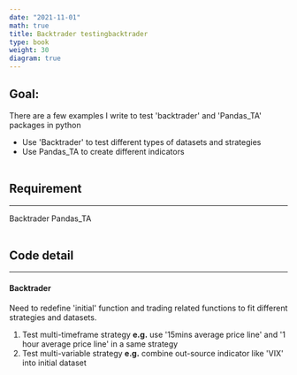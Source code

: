 ```yaml
---
date: "2021-11-01"
math: true
title: Backtrader testingbacktrader
type: book
weight: 30
diagram: true
---
```


## Goal:
There are a few examples I write to test 'backtrader' and 'Pandas_TA' packages in python
- Use 'Backtrader' to test different types of datasets and strategies
- Use Pandas_TA to create different indicators
<br></br>
## Requirement
---
Backtrader
Pandas_TA
<br></br>
## Code detail
---
#### Backtrader
Need to redefine 'initial' function and trading related functions to fit different strategies and datasets.
1.  Test multi-timeframe strategy **e.g.** use '15mins average price line' and '1 hour average price line' in a same strategy
2.  Test multi-variable strategy **e.g.** combine out-source indicator like 'VIX' into initial dataset
